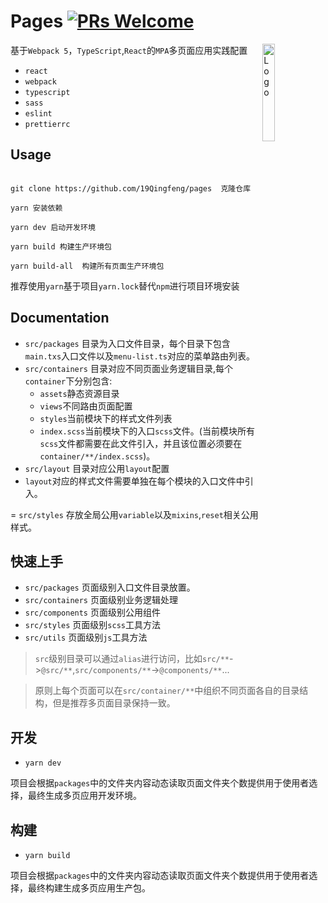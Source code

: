 # Pages [![PRs Welcome](https://img.shields.io/badge/PRs-welcome-green.svg)](https://github.com/19Qingfeng/pages/pulls)

<img alt="Logo" align="right" src="https://i.loli.net/2021/09/23/tsDzlNFJIeZS2Ku.png" width="20%" />

基于`Webpack 5`，`TypeScript`,`React`的`MPA`多页面应用实践配置

- `react`
- `webpack`
- `typescript`
- `sass`
- `eslint`
- `prettierrc`

## Usage

```shell

git clone https://github.com/19Qingfeng/pages  克隆仓库

yarn 安装依赖

yarn dev 启动开发环境

yarn build 构建生产环境包

yarn build-all  构建所有页面生产环境包
```

推荐使用`yarn`基于项目`yarn.lock`替代`npm`进行项目环境安装

## Documentation

- `src/packages` 目录为入口文件目录，每个目录下包含`main.txs`入口文件以及`menu-list.ts`对应的菜单路由列表。
- `src/containers` 目录对应不同页面业务逻辑目录,每个`container`下分别包含:
  - `assets`静态资源目录
  - `views`不同路由页面配置
  - `styles`当前模块下的样式文件列表
  - `index.scss`当前模块下的入口`scss`文件。(当前模块所有`scss`文件都需要在此文件引入，并且该位置必须要在`container/**/index.scss`)。
- `src/layout` 目录对应公用`layout`配置
- `layout`对应的样式文件需要单独在每个模块的入口文件中引入。

= `src/styles` 存放全局公用`variable`以及`mixins`,`reset`相关公用样式。

## 快速上手

- `src/packages` 页面级别入口文件目录放置。
- `src/containers` 页面级别业务逻辑处理
- `src/components` 页面级别公用组件
- `src/styles` 页面级别`scss`工具方法
- `src/utils` 页面级别`js`工具方法

> `src`级别目录可以通过`alias`进行访问，比如`src/**`->`@src/**`,`src/components/**`->`@components/**`...

> 原则上每个页面可以在`src/container/**`中组织不同页面各自的目录结构，但是推荐多页面目录保持一致。

## 开发

- `yarn dev`

项目会根据`packages`中的文件夹内容动态读取页面文件夹个数提供用于使用者选择，最终生成多页应用开发环境。

## 构建

- `yarn build`

项目会根据`packages`中的文件夹内容动态读取页面文件夹个数提供用于使用者选择，最终构建生成多页应用生产包。
